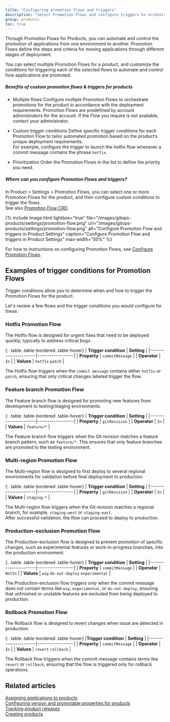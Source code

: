 ```yaml
---
title: "Configuring promotion flows and triggers"
description: "Select Promotion Flows and configure triggers to orchestrate product promotions"
group: products
toc: true
---
```



Through Promotion Flows for Products, you can automate and control the promotion of applications from one environment to another. Promotion Flows define the steps and criteria for moving applications through different stages of deployment. 

You can select multiple Promotion Flows for a product, and customize the conditions for triggering each of the selected flows to automate and control how applications are promoted.


##### Benefits of custom promotion flows & triggers for products


* Multiple flows
  Configure multiple Promotion Flows to orchestrate promotions for the product in accordance with the deployment requirements.
  Promotion Flows are predefined by account administrators for the account. If the Flow you require is not available, contact your administrator.  


* Custom trigger conditions
  Define specific trigger conditions for each Promotion Flow to tailor automated promotion based on the product’s unique deployment requirements.  
  For example, configure the trigger to launch the hotfix flow whenever a commit message contains the phrase `hotfix`.
 

* Prioritization
  Order the Promotion Flows in the list to define the priority you need.


##### Where can you configure Promotion Flows and triggers? 
In Product > Settings > Promotion Flows, you can select one or more Promotion Flows for the product, and then configure custom conditions to trigger the flows.  
See also [Promotion Flow CRD]({{site.baseurl}}/docs/promotions/configuration/yaml/promotion-flow-crd/).


{% include 
	image.html 
	lightbox="true" 
	file="/images/gitops-products/settings/promotion-flow.png" 
	url="/images/gitops-products/settings/promotion-flow.png" 
	alt="Configure Promotion Flow and triggers in Product Settings" 
	caption="Configure Promotion Flow and triggers in Product Settings"
  max-width="50%" 
%}


For how to instructions on configuring Promotion Flows, see [Configure Promotion Flows]({{site.baseurl}}/docs/products/configure-product-settings/#configure-promotion-flows).


## Examples of trigger conditions for Promotion Flows

Trigger conditions allow you to determine when and how to trigger the Promotion Flows for the product.

Let's review a few flows and the trigger conditions you would configure for these.


### Hotfix Promotion Flow

The Hotfix flow is designed for urgent fixes that need to be deployed quickly, typically to address critical bugs.


{: .table .table-bordered .table-hover}
| **Trigger condition** | **Setting** |
|----------------------|------------------|
| **Property**         | `commitMessage`  |
| **Operator**          | `In`            |
| **Values**           | `hotfix` `patch`  |

The Hotfix flow triggers when the `commit message` contains either `hotfix` or `patch`, ensuring that only critical changes labeled trigger the flow.


### Feature branch Promotion Flow

The Feature branch flow is designed for promoting new features from development to testing/staging environments.


{: .table .table-bordered .table-hover}
| **Trigger condition** | **Setting** |
|----------------------|------------------|
| **Property**         | `gitRevision`  |
| **Operator**          | `In`          |
| **Values**           | `feature/*`   |

The Feature branch flow triggers when the Git revision matches a feature branch pattern, such as `feature/*`. This ensures that only feature branches are promoted to the testing environment. 

### Multi-region Promotion Flow
The Multi-region flow is designed to first deploy to several regional environments for validation before final deployment to production.

{: .table .table-bordered .table-hover}
| **Trigger condition** | **Setting** |
|----------------------|------------------|
| **Property**         | `gitRevision`  |
| **Operator**          | `In`          |
| **Values**           | `staging-*`   |


The Multi-region flow triggers when the Git revision matches a regional branch, for example, `staging-west` or `staging-east`.  
After successful validation, the flow can proceed to deploy to production.


### Production-exclusion Promotion Flow
The Production-exclusion flow is designed to prevent promotion of specific changes, such as experimental features or work-in-progress branches, into the production environment.


{: .table .table-bordered .table-hover}
| **Trigger condition** | **Setting** |
|----------------------|------------------|
| **Property**         | `commitMessage`  |
| **Operator**          | `NotIn`          |
| **Values**           | `wip` `do-not-deploy` `experimental`  |


The Production-exclusion flow triggers _only_ when the commit message does not contain terms like `wip`, `experimental`, or `do-not-deploy`, ensuring that unfinished or unstable features are excluded from being deployed to production. 

### Rollback Promotion Flow

The Rollback flow is designed to revert changes when issue are detected in production.


{: .table .table-bordered .table-hover}
|**Trigger condition** | **Setting** |
|----------------------|------------------|
| **Property**         | `commitMessage`  |
| **Operator**          | `In`          |
| **Values**           | `revert` `rollback`  |


The Rollback flow triggers when the commit message contains terms like `revert` or `rollback`, ensuring that the flow is triggered only for rollback operations.

<!--- ##  Promotion Flow CRD

As with other GitOps entities, you can configure Promotion Flow settings in either Form or YAML modes.  

Once configured and committed, these settings are saved as the `promotion-flow` resource within the Shared Configuration Repository in the GitOps Runtime selected as the Configuration Runtime. The path in the Shared Configuration Repo is `<gitops-runtime>/<shared-configuration-repo>/resources/configuration/promotion-flows/`.  
See [Shared Configuration Repository]({{site.baseurl}}/docs/installation/gitops/shared-configuration/) and [Designating Configuration Runtimes]({{site.baseurl}}/docs/installation/gitops/monitor-manage-runtimes/#designating-configuration-runtimes)).  

To configure directly in YAML, refer to our [Promotion Flow CRD](tbd) for the syntax requirements and descriptions. -->


## Related articles
[Assigning applications to products]({{site.baseurl}}/docs/products/assign-applications/)   
[Configuring version and promotable properties for products]({{site.baseurl}}/docs/products/promotion-version-properties/)  
[Tracking product releases]({{site.baseurl}}/docs/promotions/releases/)  
[Creating products]({{site.baseurl}}/docs/products/create-product/)   




